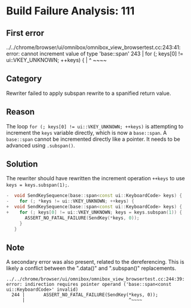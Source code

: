 # Build Failure Analysis: 111

## First error

../../chrome/browser/ui/omnibox/omnibox_view_browsertest.cc:243:41: error: cannot increment value of type 'base::span<const ui::KeyboardCode>'
  243 |     for (; keys[0] != ui::VKEY_UNKNOWN; ++keys) {
      |                                         ^ ~~~~

## Category
Rewriter failed to apply subspan rewrite to a spanified return value.

## Reason
The loop `for (; keys[0] != ui::VKEY_UNKNOWN; ++keys)` is attempting to increment the `keys` variable directly, which is now a `base::span`. A `base::span` cannot be incremented directly like a pointer. It needs to be advanced using `.subspan()`.

## Solution
The rewriter should have rewritten the increment operation `++keys` to use `keys = keys.subspan(1);`.

```c++
-  void SendKeySequence(base::span<const ui::KeyboardCode> keys) {
-    for (; *keys != ui::VKEY_UNKNOWN; ++keys) {
+  void SendKeySequence(base::span<const ui::KeyboardCode> keys) {
+    for (; keys[0] != ui::VKEY_UNKNOWN; keys = keys.subspan(1)) {
       ASSERT_NO_FATAL_FAILURE(SendKey(*keys, 0));
     }
   }
```

## Note
A secondary error was also present, related to the dereferencing. This is likely a conflict between the ".data()" and ".subspan()" replacements.
```
../../chrome/browser/ui/omnibox/omnibox_view_browsertest.cc:244:39: error: indirection requires pointer operand ('base::span<const ui::KeyboardCode>' invalid)
  244 |       ASSERT_NO_FATAL_FAILURE(SendKey(*keys, 0));
      |                                       ^~~~~